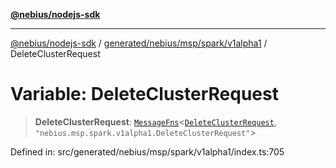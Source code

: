 [**@nebius/nodejs-sdk**](../../../../../../README.md)

***

[@nebius/nodejs-sdk](../../../../../../README.md) / [generated/nebius/msp/spark/v1alpha1](../README.md) / DeleteClusterRequest

# Variable: DeleteClusterRequest

> **DeleteClusterRequest**: [`MessageFns`](../../../../../../runtime/protos/core/interfaces/MessageFns.md)\<[`DeleteClusterRequest`](../interfaces/DeleteClusterRequest.md), `"nebius.msp.spark.v1alpha1.DeleteClusterRequest"`\>

Defined in: src/generated/nebius/msp/spark/v1alpha1/index.ts:705
